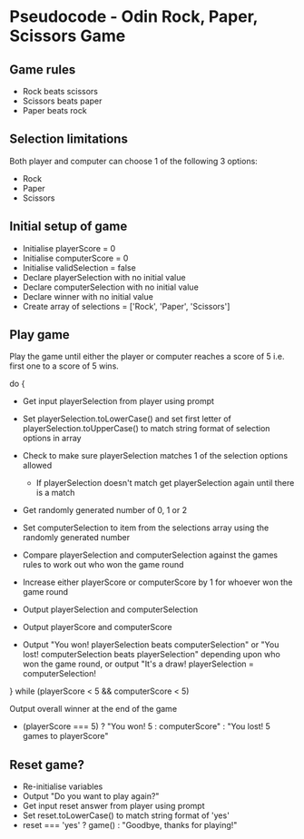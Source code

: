 # Pseudocode - Odin Rock, Paper, Scissors Game

## Game rules

- Rock beats scissors
- Scissors beats paper
- Paper beats rock

## Selection limitations

Both player and computer can choose 1 of the following 3 options:

- Rock
- Paper
- Scissors

## Initial setup of game

- Initialise playerScore = 0
- Initialise computerScore = 0
- Initialise validSelection = false
- Declare playerSelection with no initial value
- Declare computerSelection with no initial value
- Declare winner with no initial value
- Create array of selections = ['Rock', 'Paper', 'Scissors']

## Play game

Play the game until either the player or computer reaches a score of 5 i.e. first one to a score of 5 wins.

do {

- Get input playerSelection from player using prompt
- Set playerSelection.toLowerCase() and set first letter of playerSelection.toUpperCase() to match string format of selection options in array
- Check to make sure playerSelection matches 1 of the selection options allowed

  - If playerSelection doesn't match get playerSelection again until there is a match

- Get randomly generated number of 0, 1 or 2
- Set computerSelection to item from the selections array using the randomly generated number

- Compare playerSelection and computerSelection against the games rules to work out who won the game round
- Increase either playerScore or computerScore by 1 for whoever won the game round

- Output playerSelection and computerSelection
- Output playerScore and computerScore
- Output "You won! playerSelection beats computerSelection" or "You lost! computerSelection beats playerSelection" depending upon who won the game round, or output "It's a draw! playerSelection = computerSelection!

} while (playerScore < 5 && computerScore < 5)

Output overall winner at the end of the game

- (playerScore === 5) ? "You won! 5 : computerScore" : "You lost! 5 games to playerScore"

## Reset game?

- Re-initialise variables
- Output "Do you want to play again?"
- Get input reset answer from player using prompt
- Set reset.toLowerCase() to match string format of 'yes'
- reset === 'yes' ? game() : "Goodbye, thanks for playing!"

